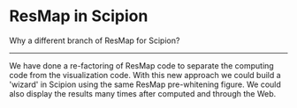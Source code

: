 ResMap in Scipion
==========================
Why a different branch of ResMap for Scipion?

----------------
We have done a re-factoring of ResMap code to
separate the computing code from the visualization
code. With this new approach we could build a 'wizard'
in Scipion using the same ResMap pre-whitening figure.
We could also display the results many times after computed
and through the Web.

